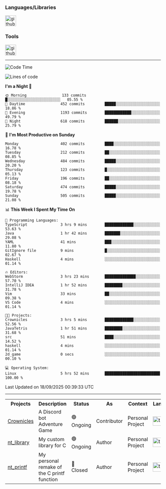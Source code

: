 <div>
    <h3>Languages/Libraries</h3>
    <img alt="github-chart" src="https://skillicons.dev/icons?i=c,py,js,ts,discordjs,html,css,md" height="35px">
</div>
<div>
    <h3>Tools</h3>
    <img alt="github-chart" src="https://skillicons.dev/icons?i=discord,git,github,gitlab,vim,vscode,webstorm,pycharm,ubuntu,pnpm,nodejs,docker" height="35px">
</div>

---
<!--START_SECTION:waka-->
![Code Time](http://img.shields.io/badge/Code%20Time-310%20hrs%2028%20mins-blue)

![Lines of code](https://img.shields.io/badge/From%20Hello%20World%20I%27ve%20Written-120.2%20thousand%20lines%20of%20code-blue)

**I'm a Night 🦉** 

```text
🌞 Morning                133 commits         █░░░░░░░░░░░░░░░░░░░░░░░░   05.55 % 
🌆 Daytime                452 commits         █████░░░░░░░░░░░░░░░░░░░░   18.86 % 
🌃 Evening                1193 commits        ████████████░░░░░░░░░░░░░   49.79 % 
🌙 Night                  618 commits         ██████░░░░░░░░░░░░░░░░░░░   25.79 % 
```
📅 **I'm Most Productive on Sunday** 

```text
Monday                   402 commits         ████░░░░░░░░░░░░░░░░░░░░░   16.78 % 
Tuesday                  212 commits         ██░░░░░░░░░░░░░░░░░░░░░░░   08.85 % 
Wednesday                484 commits         █████░░░░░░░░░░░░░░░░░░░░   20.20 % 
Thursday                 123 commits         █░░░░░░░░░░░░░░░░░░░░░░░░   05.13 % 
Friday                   196 commits         ██░░░░░░░░░░░░░░░░░░░░░░░   08.18 % 
Saturday                 474 commits         █████░░░░░░░░░░░░░░░░░░░░   19.78 % 
Sunday                   505 commits         █████░░░░░░░░░░░░░░░░░░░░   21.08 % 
```


📊 **This Week I Spent My Time On** 

```text
💬 Programming Languages: 
TypeScript               3 hrs 9 mins        █████████████░░░░░░░░░░░░   53.63 % 
Java                     1 hr 42 mins        ███████░░░░░░░░░░░░░░░░░░   29.08 % 
YAML                     41 mins             ███░░░░░░░░░░░░░░░░░░░░░░   11.80 % 
GitIgnore file           9 mins              █░░░░░░░░░░░░░░░░░░░░░░░░   02.67 % 
Haskell                  4 mins              ░░░░░░░░░░░░░░░░░░░░░░░░░   01.14 % 

🔥 Editors: 
WebStorm                 3 hrs 23 mins       ██████████████░░░░░░░░░░░   57.70 % 
IntelliJ IDEA            1 hr 52 mins        ████████░░░░░░░░░░░░░░░░░   31.78 % 
Vim                      33 mins             ██░░░░░░░░░░░░░░░░░░░░░░░   09.38 % 
VS Code                  4 mins              ░░░░░░░░░░░░░░░░░░░░░░░░░   01.14 % 

🐱‍💻 Projects: 
Crownicles               3 hrs 5 mins        █████████████░░░░░░░░░░░░   52.56 % 
JavaTetris               1 hr 51 mins        ████████░░░░░░░░░░░░░░░░░   31.68 % 
src                      51 mins             ████░░░░░░░░░░░░░░░░░░░░░   14.52 % 
haskell                  4 mins              ░░░░░░░░░░░░░░░░░░░░░░░░░   01.14 % 
2d_game                  0 secs              ░░░░░░░░░░░░░░░░░░░░░░░░░   00.10 % 

💻 Operating System: 
Linux                    5 hrs 52 mins       █████████████████████████   100.00 % 
```


 Last Updated on 18/09/2025 00:39:33 UTC
<!--END_SECTION:waka-->

---
<table>
    <tr>
        <th>Projects</th>
        <th>Description</th>
        <th>Status</th>
        <th>As</th>
        <th>Context</th>
        <th>Language</th>
    </tr>
    <tr>
        <td>
            <a href="https://github.com/Crownicles/Crownicles">Crownicles</a>
        </td>
        <td>
            A Discord bot Adventure Game
        </td>
        <td>
            🟢 Ongoing
        </td>
        <td>
            Contributor
        </td>
        <td>
            Personal Project
        </td>
        <td>
            <img alt="ts icon" src="https://skillicons.dev/icons?i=ts" height="30px">
        </td>
    </tr>
    <tr>
        <td>
            <a href="https://github.com/Ntalcme/nt_library">nt_library</a>
        </td>
        <td>
            My custom library for C
        </td>
        <td>
            🟢 Ongoing
        </td>
        <td>
            Author
        </td>
        <td>
            Personal Project
        </td>
        <td>
            <img alt="ts icon" src="https://skillicons.dev/icons?i=c" height="30px">
        </td>
    <tr>
        <td>
            <a href="https://github.com/Ntalcme/nt_printf">nt_printf</a>
        </td>
        <td>
             My personal remake of the C printf function 
        </td>
        <td>
            🔴 Closed
        </td>
        <td>
            Author
        </td>
        <td>
            Personal Project
        </td>
        <td>
            <img alt="ts icon" src="https://skillicons.dev/icons?i=c" height="30px">
        </td>
    </tr>
</table>
